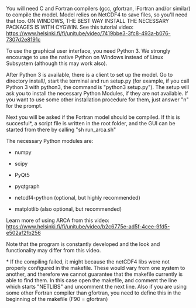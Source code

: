 You will need C and Fortran compilers (gcc, gfortran, iFortran and/or similar) to compile the model. Model relies on
NetCDF4 to save files, so you'll need that too. ON WINDOWS, THE BEST WAY INSTALL THE NECESSARY PACKAGES IS WITH CYGWIN.
See this tutorial video: https://www.helsinki.fi/fi/unitube/video/7419bbe3-3fc8-493a-b076-7307d2e8191c

To use the graphical user interface, you need Python 3. We strongly encourage to use the native Python on Windows
instead of Linux Subsystem (although this may work also).

After Python 3 is available, there is a client to set up the model. Go to directory install/, start the terminal and run
setup.py (for example, if you call Python 3 with python3, the command is "python3 setup.py"). The setup will ask you to
install the necessary Python Modules, if they are not available. If you want to use some other installation procedure for
them, just answer "n" for the prompt.

Next you will be asked if the Fortran model should be compiled. If this is succesful*, a script file is written in the
root folder, and the GUI can be started from there by calling "sh run_arca.sh"


The necessary Python modules are:

- numpy

- scipy

- PyQt5

- pyqtgraph

- netcdf4-python (optional, but highly recommended)

- matplotlib (also optional, but recommended)




Learn more of using ARCA from this video: https://www.helsinki.fi/fi/unitube/video/b2c6775e-ad5f-4cee-9fd5-e502af2fb256

Note that the program is constantly developed and the look and functionality may differ from this video.


\* If the compiling failed, it might because the netCDF4 libs were not properly configured in the makefile. These would
vary from one system to another, and therefore we cannot guarantee that the makefile currently is able to find them. In
this case open the makefile, and comment the line which starts "NETLIBS" and uncomment the next line. Also if you are
using some other Fortran compiler than gfortran, you need to define this in the beginning of the makefile (F90 = gfortran)

